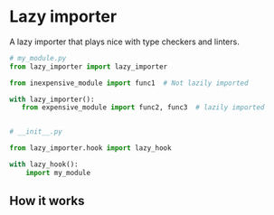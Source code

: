 # Lazy importer #

A lazy importer that plays nice with type checkers and linters.

```python
# my_module.py
from lazy_importer import lazy_importer

from inexpensive_module import func1  # Not lazily imported

with lazy_importer():
   from expensive_module import func2, func3  # lazily imported


# __init__.py

from lazy_importer.hook import lazy_hook

with lazy_hook():
    import my_module

```


## How it works ##


